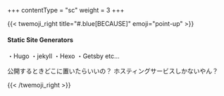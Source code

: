 +++
contentType = "sc"
weight = 3
+++

{{< twemoji_right title="#.blue[BECAUSE]" emoji="point-up" >}}
#### Static Site Generators
・Hugo
・jekyll
・Hexo
・Getsby
etc...

公開するときどこに置いたらいいの？
ホスティングサービスしかないやん？

{{< /twemoji_right >}}
